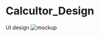 # Calcultor_Design
UI design
![mockup](https://user-images.githubusercontent.com/83110014/143076932-8469ec7a-17e4-4aad-8257-c50e1c79aa7e.gif)

